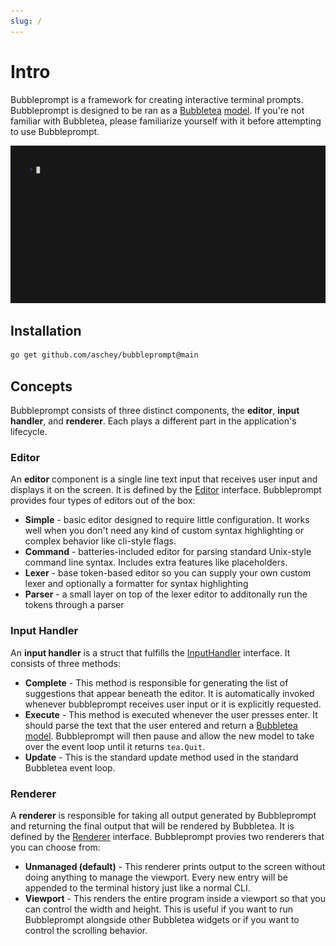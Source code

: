 ```yaml
---
slug: /
---
```


# Intro

Bubbleprompt is a framework for creating interactive terminal prompts.
Bubbleprompt is designed to be ran as a [Bubbletea](https://github.com/charmbracelet/bubbletea) [model](https://github.com/charmbracelet/bubbletea/tree/master/tutorials/basics#the-model).
If you're not familiar with Bubbletea, please familiarize yourself with it before attempting to use Bubbleprompt.

![demo](../static/javascript.gif)

## Installation

```bash
go get github.com/aschey/bubbleprompt@main
```

## Concepts

Bubbleprompt consists of three distinct components, the **editor**, **input handler**, and **renderer**. Each plays a different part in the application's lifecycle.

### Editor

An **editor** component is a single line text input that receives user input and displays it on the screen.
It is defined by the [Editor](https://github.com/aschey/bubbleprompt/blob/main/editor/editor.go) interface.
Bubbleprompt provides four types of editors out of the box:

- **Simple** - basic editor designed to require little configuration.
  It works well when you don't need any kind of custom syntax highlighting or complex behavior like cli-style flags.
- **Command** - batteries-included editor for parsing standard Unix-style command line syntax. Includes extra features like placeholders.
- **Lexer** - base token-based editor so you can supply your own custom lexer and optionally a formatter for syntax highlighting
- **Parser** - a small layer on top of the lexer editor to additonally run the tokens through a parser

### Input Handler

An **input handler** is a struct that fulfills the [InputHandler](https://github.com/aschey/bubbleprompt/blob/main/prompt/InputHandler.go) interface.
It consists of three methods:

- **Complete** - This method is responsible for generating the list of suggestions that appear beneath the editor.
  It is automatically invoked whenever bubbleprompt receives user input or it is explicitly requested.
- **Execute** - This method is executed whenever the user presses enter.
  It should parse the text that the user entered and return a [Bubbletea model](https://github.com/charmbracelet/bubbletea/tree/master/tutorials/basics#the-model).
  Bubbleprompt will then pause and allow the new model to take over the event loop until it returns `tea.Quit`.
- **Update** - This is the standard update method used in the standard Bubbletea event loop.

### Renderer

A **renderer** is responsible for taking all output generated by Bubbleprompt and returning the final output that will be rendered by Bubbletea.
It is defined by the [Renderer](https://github.com/aschey/bubbleprompt/blob/main/renderer/renderer.go) interface.
Bubbleprompt provies two renderers that you can choose from:

- **Unmanaged (default)** - This renderer prints output to the screen without doing anything to manage the viewport.
  Every new entry will be appended to the terminal history just like a normal CLI.
- **Viewport** - This renders the entire program inside a viewport so that you can control the width and height.
  This is useful if you want to run Bubbleprompt alongside other Bubbletea widgets or if you want to control the scrolling behavior.
